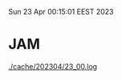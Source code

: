 Sun 23 Apr 00:15:01 EEST 2023
# JAM
<a href='./cache/202304/23_00.log'>./cache/202304/23_00.log</a>

